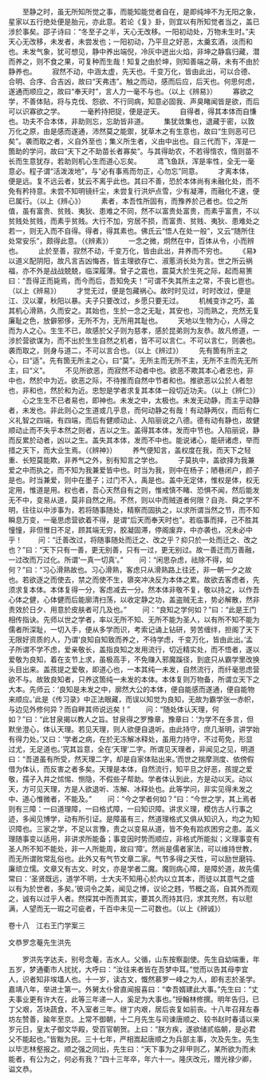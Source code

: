 <!-- { "loadSidebar": true } -->
　　至静之时，虽无所知所觉之事，而能知能觉者自在，是即纯坤不为无阳之象，星家以五行绝处便是胎元，亦此意。若论《复》卦，则宜以有所知觉者当之，盖已涉於事矣。邵子诗曰：“冬至子之半，天心无改移。一阳初动处，万物未生时。”夫天心无改移，未发者，未尝发也；一阳初动，乃平旦之好恶，太羹玄酒，淡而和也。未发气象，犹可想见，静中养出端倪，冷灰中迸出火焰，非坤之静翕归藏，潜而养之，则不食之果，可复种而生哉！知复之由於坤，则知善端之萌，未有不由於静养也。
　　寂然不动，中涵太虚，先天也。千变万化，皆由此出，可以合德、合明、合序、合吉凶，故曰“天弗违”。触之而动，感而后应，后天也。何思何虑，遂通而顺应之，故曰“奉天时”，言人力一毫不与也。（以上《辨易》）
　　寡欲之学，不善体贴，将与克伐、怨欲、不行同病，知意必固我、声臭睹闻皆是欲，而后可以识寡欲之学。
　　一毫矜持把捉，便是逆天。
　　自得者，得其本体而自慊也。功夫不合本体，非助则忘，忘助皆非道。
　　集犹敛集也，退藏于密，以敦万化之原，由是感而遂通，沛然莫之能禦，犹草木之有生意也，故曰“生则恶可已矣”。袭而取之者，义自外至也；集义所生者，义由中出也。自三代而下，浑是一箇助的学问，故曰“天下之不助苗长者寡矣”。与其得助农，不若得惰农，惰则苗不长而生意犹存，若助则机心生而道心忘矣。
　　鸢飞鱼跃，浑是率性，全无一毫意必。程子谓“活泼泼地”，与“必有事焉而勿正，心勿忘”同意。
　　才离本体，便是远。复不远云者，犹云不离乎此也。其曰不善，恐於本体尚有未融化处，而不免有矜持意。未尝不知明镜纤尘，未尝复行洪炉点雪，少有凝滞，而融化不速，便已属行。（以上《辨心》）
　　素者，本吾性所固有，而豫养於己者也。位之所值，虽有富贵、贫贱、夷狄、患难之不同，然不以富贵处富贵，而素乎富贵，不以贫贱处贫贱，而素乎贫贱。大行不加，穷居不损，而富贵、贫贱、夷狄、患难处之若一，则无入而不自得。得者，得其素也。佛氏云“悟人在处一般”，又云“随所住处常安乐”，颇得此意。（《辨素》）
　　一念之微，炯然在中，百体从令，小而辨也。
　　止於至善，寂然不动，千变万化，皆由此出，井养而不穷也。
　　《易》以道义配阴阳，故凡言吉凶悔吝，皆主理欲存亡、淑慝消长处为言。世之所云祸福，亦不外是战战兢兢，临深履薄。曾子之震也，震莫大於生死之际，起而易箦曰：“吾得正而毙焉，而今而后，吾知免夫！”可谓不失其所主之常，不丧匕鬯也。（以上《辨易》）
　　才觉无过，便是包藏祸心。故时时见过，时时改过，便是江、汉以灈，秋阳以暴。夫子只要改过，乡愿只要无过。
　　机械变诈之巧，盖其机心滑熟，久而安之。其始也，生於一念之无耻，其安也，习而熟之，充然无复廉耻之色，放僻邪侈，无所不为，无所用其耻也。
　　天地以生物为心，人得之而为人之心。生生不已，故感於父子则为慈孝，感於昆弟则为友恭。故凡修道，一涉於营欲谋为，而不出於生生自然之机者，皆不可以言仁。不可以言仁，则袭也。袭而取之，则身与道二，不可以言合也。（以上《辨过》）
　　先有箇有所主之心，曰“适”。先有箇无所主之心，曰“莫”。无所主而无所不主，无所不主而先无所主，曰“义”。
　　不见所欲恶，而寂然不动者中也。欲恶不欺其本心者忠也，非中也，然於中为近。欲恶之际，不待推而自然中节者和也。推欲恶以公於人者恕也，非和也，然於和为近。忠恕是学者求复其本体一段切近功夫。（以上《辨仁》）
　　心之生生不已者易也，即神也。未发之中，太极也。未发无动静，而主乎动静者，未发也。非此则心之生道或几乎息，而何动静之有哉！有动静两仪，而后有仁义礼智之四端，有四端，而后有健顺动止、入陷丽说之八德。德有动有静也，故健顺动止而不失乎本然之则者，吉以之生。盖得其本体，发而中节也。入陷丽说，静而反累於动者，凶以之生。盖失其本体，发而不中也。能说诸心，能研诸虑，举而措之天下，而大业生焉。（《辨神》）
　　养气便知言，盖权度在我，而天下之轻重、长短莫能欺，非养气之外，别有知言之学也。
　　子莫执中，盖欲择为我兼爱之中而执之，而不知为我兼爱皆中也。时当为我，则中在杨子；陋巷闭户，颜子是也。时当兼爱，则中在墨子；过门不入，禹是也。盖中无定体，惟权是体，权无定用，惟道是用。权也者，吾心天然自有之则，惟戒慎不睹、恐惧不闻，然后能发无不中，变易从道，莫非自然之用。不然，则以中而贼道者何限？自尧、舜之学不明，往往以中涉事为，若将随事随处，精察而固执之，以求所谓当然之节，而不知瞬息万变，一毫思虑营欲着不得，是谓“后天而奉天时也”。若临事而择，己不胜其憧憧，非但惟日不足，顾其端无穷，胶凝固滞，停阁废弃，中亦袭也，况未必中乎！
　　问：“迁善改过，将随事随处而迁之、改之乎？抑只於一处而迁之、改之也？”曰：“天下只有一善，更无别善，只有一过，更无别过。故一善迁而万善融，一过改而万过化。所谓‘一真一切真’。”
　　问：“闲思杂虑，祛除不得，如何？”曰：“习心滑熟故也。习心滑熟，客虑只从滑熟路上往还，非一朝一夕之故也。若欲逐之而使去，禁之而使不生，隳突冲决反为本体之累。故欲去客虑者，先须求复本体。本体复得一分，客虑减去一分。然本体非敬不复，敬以持之，以作吾心体之健，心体健而后能廓清扫荡，以收定静之功，盖盗贼无主，势必解散，然非责效於日夕、用意於皮肤者可几及也。”
　　问：“良知之学何如？”曰：“此是王门相传指诀。先师以世之学者，率以无所不知、无所不能为圣人，以有所不知不能为儒者所深耻，一切入手，便从多学而识，考索记诵上钻研，劳苦缠绊，担阁了天下无限好资质的人，乃谓‘良知自知致而养之，不待学虑，千变万化，皆由此出。’孟子所谓不学不虑，爱亲敬长，盖指良知之发用流行，切近精实处，而不悟者，遂以爱敬为良知，着在支节上求，虽极高手，不免赚入邪魔蹊径，到底只从霸学里改换头目出来。盖孩提之爱敬，即道心也，一本其纯一未发，自然流行，而纤毫思虑营欲不与。故致良知者，只养这箇纯一未发的本体。本体复则万物备，所谓立天下之大本。先师云：‘良知是未发之中，廓然大公的本体，便自能感而遂通，便自能物来顺应。’此是《传习录》中正法眼藏，而误以知觉为良知，无故为霸学张一赤帜，与边见外修何异？而自畔其师说远矣！”
　　问：“随处体认天理，何如？”曰：“此甘泉揭以教人之旨。甘泉得之罗豫章，豫章曰：‘为学不在多言，但默坐澄心，体认天理。若见天理，则人欲便自退听。由此持守，庶几渐明，讲学始有得力处。’又曰：‘学者之病，在於无冻解冰释处，虽用力持守，不过苟免，形显过尤，无足道也。’究其旨意，全在‘天理’二字。所谓见天理者，非闻见之见，明道曰：“吾道虽有所受，然天理二字，却是自家体贴出来。’而世之揣摩测度、依傍假借为体认，而反害之者多矣。天理是本体，自然流行，知平旦之好恶，孩提之爱敬，孺子入井之怵惕、恻隐，不假些子帮助。学者体认到此，方是动以天。动以天，方可见天理，方是人欲退听、冻解、冰释处也。此等学问，非实见得未发之中、道心惟微者，不能及。”
　　问：“今之学者何如？”曰：“今世之学，其上焉者则有三障：一曰道理障，一曰格式障，一曰知识障。讲求义理，模仿古人行事之迹，多闻见博学，动有所引证。是障虽有三，然道理格式又俱从知识入，均之为知识障也。三家之学，不足以言豫，责之以变易从道，皆不免有跲疚困穷之患。盖义理随事变以适用，非讲求所能备；事变因时势而顺应，非格式所能拟；义理事变有圣人所不知不能处，非一人所能周，故曰‘障’。然尚是儒者家法，可以维持世教，而无所谓败常乱俗也。此外又有气节文章二家。气节多得之天性，可以励世磨钝、廉顽立懦。文章又有古文、时文，亦是学者二魔。魔则病心障，是障於道，故先儒常曰：‘圣贤既远，道学不明，士大夫不知用心於内以立其本，而徒以其意气之盛以有为於世者，多矣。’彼词令之美，闻见之博，议论之韪，节概之高，自其外而观之，诚有以过乎人者。然探其中而责其实，要其久而持其归，求其充然，有以慰满，人望而无一瑕之可疵者，千百中未见一二可数也。（以上《辨诚》）



卷十八　江右王门学案三

文恭罗念菴先生洪先

　　罗洪先字达夫，别号念菴，吉水人。父循，山东按察副使。先生自幼端重，年五岁，梦通衢市人扰扰，大呼曰：“汝往来者皆在吾梦中耳。”觉而以告其母李宜人，识者知非埃壒人也。十一岁，读古文，慨然慕罗一峰之为人，即有志於圣学。嘉靖八年，举进士第一。外舅太仆曾直闻报喜曰：“幸吾婿建此大事。”先生曰：“丈夫事业更有许大在，此等三年递一人，奚足为大事也。”授翰林修撰。明年告归，已丁父艰，苫块蔬食，不入室者三年。继丁内艰，居后丧复如前丧。十八年召拜左春坊左赞善，踰年至京。上常不御朝，十二月先生与司谏唐顺之、较书赵时春请以来岁元日，皇太子御文华殿，受百官朝贺。上曰：“朕方疾，遂欲储贰临朝，是必君父不能起也。”皆黜为民。三十七年，严相嵩起唐顺之为兵部主事，次及先生。先生以毕志林壑报之。顺之强之同出，先生曰：“天下事为之非甲则乙，某所欲为而未能者，有公为之，何必有我？”四十三年卒，年六十一。隆庆改元，赠光禄少卿，谥文恭。
